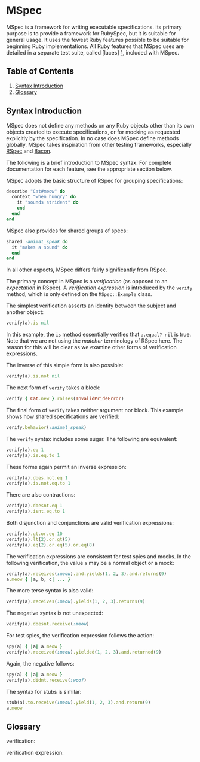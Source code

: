 # MSpec

MSpec is a framework for writing executable specifications. Its primary
purpose is to provide a framework for RubySpec, but it is suitable for general
usage. It uses the fewest Ruby features possible to be suitable for beginning
Ruby implementations. All Ruby features that MSpec uses are detailed in a
separate test suite, called [laces] [1], included with MSpec.


## Table of Contents

1. [Syntax Introduction]()
1. [Glossary]()

## Syntax Introduction

MSpec does not define any methods on any Ruby objects other than its own
objects created to execute specifications, or for mocking as requested
explicitly by the specification. In no case does MSpec define methods
globally. MSpec takes inspiration from other testing frameworks, especially
[RSpec](http://rspec.info) and [Bacon](https://github.com/chneukirchen/bacon).

The following is a brief introduction to MSpec syntax. For complete
documentation for each feature, see the appropriate section below.

MSpec adopts the basic structure of RSpec for grouping specifications:

```ruby
describe "Cat#meow" do
  context "when hungry" do
    it "sounds strident" do
    end
  end
end
```

MSpec also provides for shared groups of specs:

```ruby
shared :animal_speak do
  it "makes a sound" do
  end
end
```

In all other aspects, MSpec differs fairly significantly from RSpec.

The primary concept in MSpec is a _verification_ (as opposed to an
_expectation_ in RSpec). A _verification expression_ is introduced by the
`verify` method, which is only defined on the `MSpec::Example` class.

The simplest verification asserts an identity between the subject and another
object:

```ruby
verify(a).is nil
```

In this example, the `is` method essentially verifies that `a.equal? nil` is
true. Note that we are not using the _matcher_ terminology of RSpec here. The
reason for this will be clear as we examine other forms of verification
expressions.

The inverse of this simple form is also possible:

```ruby
verify(a).is.not nil
```

The next form of `verify` takes a block:

```ruby
verify { Cat.new }.raises(InvalidPrideError)
```

The final form of `verify` takes neither argument nor block. This example
shows how shared specifications are verified:

```ruby
verify.behavior(:animal_speak)
```

The `verify` syntax includes some sugar. The following are equivalent:

```ruby
verify(a).eq 1
verify(a).is.eq.to 1
```

These forms again permit an inverse expression:

```ruby
verify(a).does.not.eq 1
verify(a).is.not.eq.to 1
```

There are also contractions:

```ruby
verify(a).doesnt.eq 1
verify(a).isnt.eq.to 1
```

Both disjunction and conjunctions are valid verification expressions:

```ruby
verify(a).gt.or.eq 10
verify(a).lt(2).or.gt(5)
verify(a).eq(2).or.eq(5).or.eq(8)
```

The verification expressions are consistent for test spies and mocks. In the
following verification, the value `a` may be a normal object or a mock:

```ruby
verify(a).receives(:meow).and.yields(1, 2, 3).and.returns(9)
a.meow { |a, b, c| ... }
```

The more terse syntax is also valid:

```ruby
verify(a).receives(:meow).yields(1, 2, 3).returns(9)
```

The negative syntax is not unexpected:

```ruby
verify(a).doesnt.receive(:meow)
```

For test spies, the verification expression follows the action:

```ruby
spy(a) { |a| a.meow }
verify(a).received(:meow).yielded(1, 2, 3).and.returned(9)
```

Again, the negative follows:

```ruby
spy(a) { |a| a.meow }
verify(a).didnt.receive(:woof)
```

The syntax for stubs is similar:

```ruby
stub(a).to.receive(:meow).yield(1, 2, 3).and.return(9)
a.meow
```


## Glossary

verification:

verification expression:

[1]: http://rubini.us "Evan Phoenix introduced the idea of laces in Rubinius"

